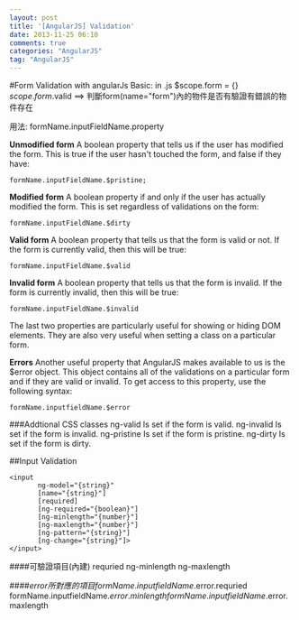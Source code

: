```yaml
---
layout: post
title: '[AngularJS] Validation'
date: 2013-11-25 06:10
comments: true
categories: "AngularJS"
tag: "AngularJS"
---
```

#Form Validation with angularJs
Basic:
in .js
$scope.form = {}
$scope.form.$valid ==> 判斷form(name="form")內的物件是否有驗證有錯誤的物件存在

用法:
formName.inputFieldName.property

**Unmodified form**
A boolean property that tells us if the user has modified the form. This is true if the user hasn't touched the form, and false if they have:
```
formName.inputFieldName.$pristine;
```

**Modified form**
A boolean property if and only if the user has actually modified the form. This is set regardless of validations on the form:
```
formName.inputFieldName.$dirty
```

**Valid form**
A boolean property that tells us that the form is valid or not. If the form is currently valid, then this will be true:

```
formName.inputFieldName.$valid
```
**Invalid form**
A boolean property that tells us that the form is invalid. If the form is currently invalid, then this will be true:
```
formName.inputFieldName.$invalid
```

The last two properties are particularly useful for showing or hiding DOM elements. They are also very useful when setting a class on a particular form.

**Errors**
Another useful property that AngularJS makes available to us is the $error object. This object contains all of the validations on a particular form and if they are valid or invalid. To get access to this property, use the following syntax:
```
formName.inputfieldName.$error
```

###Addtional CSS classes
ng-valid Is set if the form is valid.
ng-invalid Is set if the form is invalid.
ng-pristine Is set if the form is pristine.
ng-dirty Is set if the form is dirty.

##Input Validation
```
<input
       ng-model="{string}"
       [name="{string}"]
       [required]
       [ng-required="{boolean}"]
       [ng-minlength="{number}"]
       [ng-maxlength="{number}"]
       [ng-pattern="{string}"]
       [ng-change="{string}"]>
</input>
```
####可驗證項目(內建)
requried
ng-minlength
ng-maxlength

####$error所對應的項目
formName.inputfieldName.$error.requried
formName.inputfieldName.$error.minlength
formName.inputfieldName.$error.maxlength